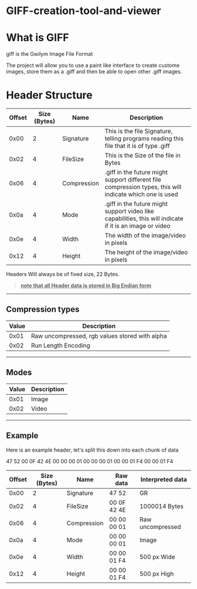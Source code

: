 # GIFF-creation-tool-and-viewer
# What is GIFF
giff is the Gwilym Image File Format

The project will allow you to use a paint like interface to create custome images, store them as a .giff and then be able to open other .giff images.


# Header Structure

| Offset | Size (Bytes) | Name        | Description                                                                                              |
|--------|--------------|-------------|----------------------------------------------------------------------------------------------------------|
| 0x00   | 2            | Signature   | This is the file Signature, telling programs reading this file that it is of type .giff                  |
| 0x02   | 4            | FileSize    | This is the Size of the file in Bytes                                                                    |
| 0x06   | 4            | Compression | .giff in the future might support different file compression types, this will indicate which one is used |
| 0x0a   | 4            | Mode        | .giff in the future might support video like capabilities, this will indicate if it is an image or video |
| 0x0e   | 4            | Width       | The width of the image/video in pixels                                                                   |
| 0x12   | 4            | Height      | The height of the image/video in pixels                                                                  |

Headers Will always be of fixed size, 22 Bytes.
> <ins>**note that all Header data is stored in Big Endian form**</ins>
---

## Compression types

| Value | Description                                    |
|-------|------------------------------------------------|
| 0x01  | Raw uncompressed, rgb values stored with alpha |
| 0x02  | Run Length Encoding                            |
---

## Modes
| Value | Description                                    |
|-------|------------------------------------------------|
| 0x01  | Image                                          |
| 0x02  | Video                                          |
---

## Example

Here is an example header, let's split this down into each chunk of data  
  
47 52 00 0F 42 4E 00 00 00 01 00 00 00 01 00 00 01 F4 00 00 01 F4  

| Offset | Size (Bytes) | Name        | Raw data         | Interpreted data                                                                             |
|--------|--------------|-------------|------------------|-----------------------------------------------------------------------------------------------|
| 0x00   | 2            | Signature   | 47 52            | GR                                                                                              |
| 0x02   | 4            | FileSize    | 00 0F 42 4E     | 1000014 Bytes                                                                            |
| 0x06   | 4            | Compression | 00 00 00 01      | Raw uncompressed                                                                          |
| 0x0a   | 4            | Mode        | 00 00 00 01      | Image                                                                                     |
| 0x0e   | 4            | Width       | 00 00 01 F4      | 500 px Wide                                                                               |
| 0x12   | 4            | Height      | 00 00 01 F4      | 500 px High                                                                               |

